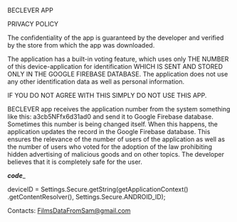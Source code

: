 BECLEVER APP

PRIVACY POLICY

The confidentiality of the app is guaranteed by the developer and verified by the store from which the app was downloaded.
        
The application has a built-in voting feature, which uses only THE NUMBER of this device-application for identification WHICH IS SENT AND STORED ONLY IN THE GOOGLE FIREBASE DATABASE. The application does not use any other identification data as well as personal information.

IF YOU DO NOT AGREE WITH THIS SIMPLY DO NOT USE THIS APP.
        

BECLEVER app receives the application number from the system something like this:  a3cb5NFfx6d31ad0  and send it to  Google Firebase database. Sometimes this number is being changed itself. When this happens, the application updates the record in the Google Firebase database. This ensures the relevance of the number of users of the application as well as the number of users who voted for the adoption of the law prohibiting hidden advertising of malicious goods and on other topics. The developer believes that it is completely safe for the user.
        
_______code________

deviceID = Settings.Secure.getString(getApplicationContext() .getContentResolver(), Settings.Secure.ANDROID_ID);


Contacts:
FilmsDataFromSam@gmail.com
